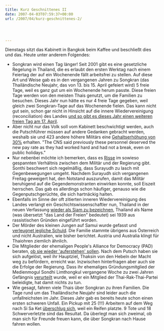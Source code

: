 ```yaml
---
title: Kurz Geschnittenes II
date: 2007-04-03T07:59:37+00:00
url: /2007/04/kurz-geschnittenes-2/




---
```

Dienstags sitzt das Kabinett in Bangkok beim Kaffee und beschließt dies und das. Heute unter anderem Folgendes:

* Songkran wird einen Tag länger! Seit 2001 gibt es eine gesetzliche Regelung in Thailand, die es erlaubt den ersten Werktag nach einem Feiertag der auf ein Wochenende fällt arbeitsfrei zu stellen. Auf diese Art und Weise gab es in den vergangenen Jahren zu Songkran (das Thailändische Neujahr, das von 13. bis 15. April gefeiert wird) 5 freie Tage, weil es ganz gut um ein Wochenende herum passte. Diese freien Tage werden von den meisten Thais genutzt, um die Familien zu besuchen. Dieses Jahr nun hätte es nur 4 freie Tage gegeben, weil gleich zwei Songkran-Tage auf das Wochenende fielen. Das kann nicht gut sein, schon gar nicht in Hinsicht auf die innere Wiedervereinigung (reconciliation) des Landes [und so gibt es dieses Jahr einen weiteren freien Tag am 17. April][1].
* Aber nicht nur das Volk soll vom Kabinett beschwichtigt werden, auch die Putschführer müssen auf andere Gedanken gebracht werden, weshalb sie und 423 andere höhere Militärs eine [Gehaltserhöhung von 30%][2] erhalten. "The <span class="caps">CNS</span> said previously these personnel deserved the new pay rate as they had worked hard and had not a break, even on public holidays."
* Nur nebenbei möchte ich bemerken, dass es [Risse][3] im sowieso gespannten Verhältnis zwischen dem Militär und der Regierung gibt. Sonthi beschwert sich regelmäßig, dass Surayudh zu lasch mit Gegenbewegungen umgeht. Nachdem Surayudh sich vergangenen Freitag geweigert hat, den Notstand auszurufen, damit das Militär beruhigend auf die Gegendemonstranten einwirken konnte, soll Eiszeit herrschen. Das gab es allerdings schon häufiger, genauso wie die Gegenputschgerüchte, die sich hartnäckig halten.
* Ebenfalls im Sinne der oft zitierten inneren Wiedervereinigung des Landes verlangt ein Geschichtswissenschaftler nun, Thailand in der neuen Verfassung [wieder als Siam zu bezeichnen][4], Thailand als Name (was übersetzt "das Land der Freien" bedeutet) sei 1939 aus rassistischen Gründen eingeführt worden.
* Der Mörder des kleinen Jungen auf Samui wurde gefasst und [verleugnet jegliche Schuld][5]. Die Familie stammte übrigens aus Österreich und nicht Australien, wie bisher berichtet. Austria und Australia klingt für Thaiohren ziemlich ähnlich.
* Die Mitglieder der ehemaligen People's Alliance for Democracy (<span class="caps">PAD</span>) beraten, [ob sie wieder 'auferstehen' sollen][6]. Nach dem Putsch haben sie sich aufgelöst, weil ihr Hauptziel, Thaksin von den Hebeln der Macht weg zu befördern, erreicht war. Inzwischen hinterfragen aber auch sie die Erfolge der Regierung. Dass ihr ehemaliges Gründungsmitglied der Medienmogul Sondhi Limthongkul vergangene Woche zu zwei Jahren Gefängnis [verurteilt][7] wurde, weil er ein Mitglied der Thai-Rak-Thai-Partei beleidigte, hat damit nichts zu tun.
* Wie gesagt, fahren viele Thais über Songkran zu ihren Familien. Die Tage rund um das Thailändische Neujahr sind leider auch die unfallreichsten im Jahr. Dieses Jahr gab es bereits heute schon einen ersten schweren Unfall. Ein Pickup mit 25 (!!!) Arbeitern auf dem Weg nach Si Sa Ket [überschlug sich][8], weil ein Reifen platzte. 9 Tote und 18 Schwerverletzte sind das Resultat. Da überlegt man sich zweimal, ob man sich für Freunde freuen kann, die über Songkran nach Hause fahren wollen.

 [1]: http://www.nationmultimedia.com/breakingnews/read.php?newsid=30030993
 [2]: http://www.nationmultimedia.com/breakingnews/read.php?newsid=30031006
 [3]: http://www.nationmultimedia.com/2007/04/03/opinion/opinion_30030944.php
 [4]: http://www.nationmultimedia.com/2007/04/03/national/national_30030960.php
 [5]: http://www.nationmultimedia.com/2007/04/03/national/national_30030940.php
 [6]: http://www.nationmultimedia.com/breakingnews/read.php?newsid=30031007
 [7]: http://www.nationmultimedia.com/2007/03/29/headlines/headlines_30030571.php
 [8]: http://www.nationmultimedia.com/breakingnews/read.php?newsid=30031002

